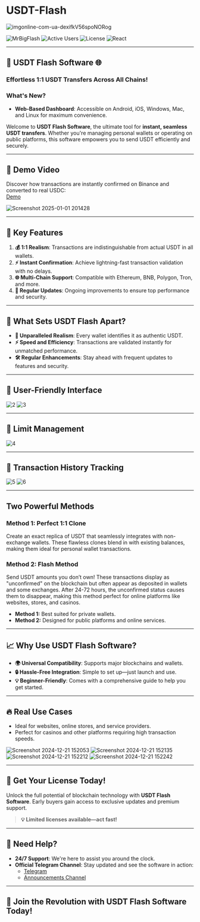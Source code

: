 # USDT-Flash

![imgonline-com-ua-dexifkV56spoNORog](https://github.com/user-attachments/assets/e219fe44-b8a5-4b3c-95c0-c0d2201408d8)

![MrBigFlash](https://img.shields.io/badge/MrBigFlash-gray?style=flat&logoColor=white)
![Active Users](https://img.shields.io/badge/ActiveUsers-437-gray?labelColor=green)
![License](https://img.shields.io/badge/License-MIT-blue)
![React](https://img.shields.io/badge/React-latest-orange?logo=react&logoColor=white)

---

## 🚀 **USDT Flash Software** 🌐  
### **Effortless 1:1 USDT Transfers Across All Chains!**  

### **What's New?**
- **Web-Based Dashboard**: Accessible on Android, iOS, Windows, Mac, and Linux for maximum convenience.

Welcome to **USDT Flash Software**, the ultimate tool for **instant, seamless USDT transfers**. Whether you're managing personal wallets or operating on public platforms, this software empowers you to send USDT efficiently and securely.

---

## 🎥 **Demo Video**  
Discover how transactions are instantly confirmed on Binance and converted to real USDC:  
[Demo](https://www.youtube.com/watch?v=xnVNadFFbF8&t)

![Screenshot 2025-01-01 201428](https://github.com/user-attachments/assets/8f61b03a-b6b3-4d6a-8ac8-d03ad3b7e551)

---

## 🌟 **Key Features**

1. **💰 1:1 Realism**: Transactions are indistinguishable from actual USDT in all wallets.  
2. **⚡ Instant Confirmation**: Achieve lightning-fast transaction validation with no delays.  
3. **🌐 Multi-Chain Support**: Compatible with Ethereum, BNB, Polygon, Tron, and more.  
4. **🔄 Regular Updates**: Ongoing improvements to ensure top performance and security.  

---

## 🌟 **What Sets USDT Flash Apart?**

- **👀 Unparalleled Realism**: Every wallet identifies it as authentic USDT.  
- **⚡ Speed and Efficiency**: Transactions are validated instantly for unmatched performance.  
- **🛠️ Regular Enhancements**: Stay ahead with frequent updates to features and security.  

---

## 🌟 **User-Friendly Interface**

![2](https://github.com/user-attachments/assets/465819f6-c5ed-4518-95aa-fbbb48be56dc)
![3](https://github.com/user-attachments/assets/60e5ec0a-099c-45fe-afdb-0e9e521fdbb1)

---

## 🌟 **Limit Management**

![4](https://github.com/user-attachments/assets/45b48066-f833-49e8-9083-1d0df3cf624c)

---

## 🌟 **Transaction History Tracking**

![5](https://github.com/user-attachments/assets/de21a7b0-301c-4933-938e-3f6fda40e237)
![6](https://github.com/user-attachments/assets/a9c9703e-2bf8-4358-a753-8b7b1dd6fa75)

---

## **Two Powerful Methods**

### **Method 1: Perfect 1:1 Clone**
Create an exact replica of USDT that seamlessly integrates with non-exchange wallets. These flawless clones blend in with existing balances, making them ideal for personal wallet transactions.

### **Method 2: Flash Method**
Send USDT amounts you don’t own! These transactions display as "unconfirmed" on the blockchain but often appear as deposited in wallets and some exchanges. After 24-72 hours, the unconfirmed status causes them to disappear, making this method perfect for online platforms like websites, stores, and casinos.

- **Method 1:** Best suited for private wallets.  
- **Method 2:** Designed for public platforms and online services.  

---

## 📈 **Why Use USDT Flash Software?**

- **🌍 Universal Compatibility**: Supports major blockchains and wallets.  
- **🔒 Hassle-Free Integration**: Simple to set up—just launch and use.  
- **💡 Beginner-Friendly**: Comes with a comprehensive guide to help you get started.  

---

## 🔥 **Real Use Cases**

- Ideal for websites, online stores, and service providers.  
- Perfect for casinos and other platforms requiring high transaction speeds.  

![Screenshot 2024-12-21 152053](https://github.com/user-attachments/assets/a8dcf1bc-458c-426d-be42-1fb9446b66e7)
![Screenshot 2024-12-21 152135](https://github.com/user-attachments/assets/48ddd10b-652c-41cf-bb3f-f1081aaf3989)
![Screenshot 2024-12-21 152212](https://github.com/user-attachments/assets/3d5d5e01-7032-4caf-ac5f-4751a2bd56fd)
![Screenshot 2024-12-21 152242](https://github.com/user-attachments/assets/1df68cea-7a2c-4e18-9781-6f17f8b053c9)

---

## 🛒 **Get Your License Today!**

Unlock the full potential of blockchain technology with **USDT Flash Software**. Early buyers gain access to exclusive updates and premium support.

> **💡 Limited licenses available—act fast!**

---

## 📧 **Need Help?**

- **24/7 Support**: We're here to assist you around the clock.  
- **Official Telegram Channel**: Stay updated and see the software in action:  
  - [Telegram](https://t.me/mrbigflashh)  
  - [Announcements Channel](https://t.me/mrbigflash1)  

---

## 🚀 **Join the Revolution with USDT Flash Software Today!**
